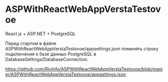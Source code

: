 # ASPWithReactWebAppVerstaTestovoe
React js + ASP.NET + PostgreSQL

Перед стартом в файле ASPWithReactWebAppVerstaTestovoe/appsettings.json поменять строку подключения к базе данных PostgreSQL в DatabaseSettings/DatabaseConnection. 


https://github.com/RivInfo/ASPWithReactWebAppVerstaTestovoe/blob/master/ASPWithReactWebAppVerstaTestovoe/appsettings.json
